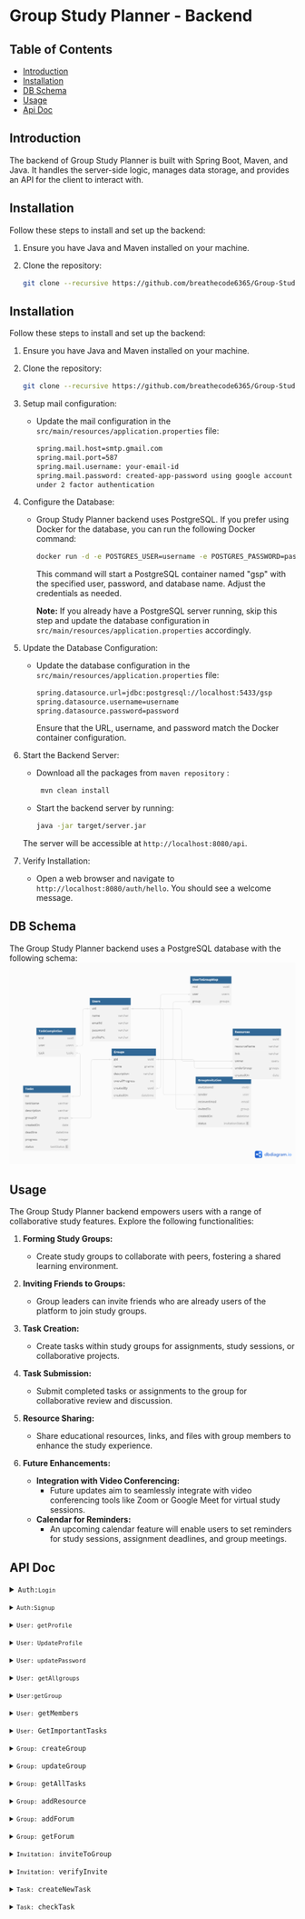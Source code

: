 # Group Study Planner - Backend

## Table of Contents

- [Introduction](#introduction)
- [Installation](#installation)
- [DB Schema](#db-schema)
- [Usage](#usage)
- [Api Doc](#api-doc)

## Introduction

The backend of Group Study Planner is built with Spring Boot, Maven, and Java. It handles the server-side logic, manages data storage, and provides an API for the client to interact with.

## Installation

Follow these steps to install and set up the backend:

1. Ensure you have Java and Maven installed on your machine.
2. Clone the repository:

   ```bash
   git clone --recursive https://github.com/breathecode6365/Group-Study-Planner-Hackathon
   ```

## Installation

Follow these steps to install and set up the backend:

1. Ensure you have Java and Maven installed on your machine.
2. Clone the repository:

   ```bash
   git clone --recursive https://github.com/breathecode6365/Group-Study-Planner-Hackathon
   ```
3. Setup mail configuration:

   - Update the mail configuration in the `src/main/resources/application.properties` file:

     ```properties
     spring.mail.host=smtp.gmail.com
     spring.mail.port=587
     spring.mail.username: your-email-id
     spring.mail.password: created-app-password using google account under 2 factor authentication
     ```

4. Configure the Database:

   - Group Study Planner backend uses PostgreSQL. If you prefer using Docker for the database, you can run the following Docker command:

     ```bash
     docker run -d -e POSTGRES_USER=username -e POSTGRES_PASSWORD=password -e POSTGRES_DB=gsp -v gsp_postgresql_data:/var/lib/postgresql/data -p 5433:5432 --name gsp postgres:latest
     ```

     This command will start a PostgreSQL container named "gsp" with the specified user, password, and database name. Adjust the credentials as needed.

     **Note:** If you already have a PostgreSQL server running, skip this step and update the database configuration in `src/main/resources/application.properties` accordingly.

5. Update the Database Configuration:

   - Update the database configuration in the `src/main/resources/application.properties` file:

     ```properties
     spring.datasource.url=jdbc:postgresql://localhost:5433/gsp
     spring.datasource.username=username
     spring.datasource.password=password
     ```

     Ensure that the URL, username, and password match the Docker container configuration.

5. Start the Backend Server:

   - Download all the packages from `maven repository` :

     ```bash
      mvn clean install
     ```

   - Start the backend server by running:

     ```bash
     java -jar target/server.jar
     ```

   The server will be accessible at `http://localhost:8080/api`.

6. Verify Installation:

   - Open a web browser and navigate to `http://localhost:8080/auth/hello`. You should see a welcome message.
## DB Schema

The Group Study Planner backend uses a PostgreSQL database with the following schema:
![DB Schema](./doc%20resources/Group%20Study%20Planner.png)

## Usage

The Group Study Planner backend empowers users with a range of collaborative study features. Explore the following functionalities:

1. **Forming Study Groups:**

   - Create study groups to collaborate with peers, fostering a shared learning environment.

2. **Inviting Friends to Groups:**

   - Group leaders can invite friends who are already users of the platform to join study groups.

3. **Task Creation:**

   - Create tasks within study groups for assignments, study sessions, or collaborative projects.

4. **Task Submission:**

   - Submit completed tasks or assignments to the group for collaborative review and discussion.

5. **Resource Sharing:**

   - Share educational resources, links, and files with group members to enhance the study experience.

6. **Future Enhancements:**
   - **Integration with Video Conferencing:**
     - Future updates aim to seamlessly integrate with video conferencing tools like Zoom or Google Meet for virtual study sessions.
   - **Calendar for Reminders:**
     - An upcoming calendar feature will enable users to set reminders for study sessions, assignment deadlines, and group meetings.

## API Doc

<details>
<summary><code>Auth:<code>Login</code></summary>

##### Parameters

> | name     | type   | data type      | description                            |
> | -------- | ------ | -------------- | -------------------------------------- |
> | emailId  | String | object (JSON ) | Use Authorised admin EmailId for login |
> | password | String | object (JSON ) | Password for authentication            |

##### Responses

> | http code | content-type               | response                                                     |
> | --------- | -------------------------- | ------------------------------------------------------------ |
> | `201`     | `text/plain;charset=UTF-8` | 'http Status: Ok', 'message: Login successful'               |
> | `401`     | `application/json`         | 'http Status: Bad Request', 'message:Unauthorized operation' |

##### Example cURL

> ```bash
> curl -X POST -H "Content-Type: application/json" --data @post.json http://localhost:8080/auth/login
> ```

##### Request Body

```json
{
  "emailId": "user@example.com",
  "password": "userpassword"
}
```

##### Response Body

```json
{
  "data": {
    "accessToken": "eyJhbGciOiJIUzUxMiJ9.eyJpc3MiOiJzZWxmIiwic3ViIjoicGRhbmRsdXJAZ2l0YW0uaW4iLCJleHAiOjE3MDcxNjYwMTAsImlhdCI6MTcwNzE2MjQxMCwic2NvcGUiOiJVU0VSIn0.dw233DQ-9K6wBMRHVbrQqSKNoyTGv8x8OK-gKWoijYu1o9njXk0RMlHDpLHI0rpbBNUyWLn5D-DSv48s3q7mig",
    "refreshToken": "eyJhbGciOiJIUzUxMiJ9.eyJpc3MiOiJzZWxmIiwic3ViIjoicGRhbmRsdXJAZ2l0YW0uaW4iLCJleHAiOjE3MDk3NTQ0MTEsImlhdCI6MTcwNzE2MjQxMCwic2NvcGUiOiJVU0VSIn0.NDkw28W_-KwOvf_hc1RAsE0kkwT3bW67q-iTfYLxogHKWUEvJNif68tTLG-IFLf4m5GhW_DEtFnFMBNlcA-5Ag"
  },
  "basicResDTO": { "message": "Login Successful!", "status": "OK" }
}
```

</details>
<details>
<summary><code>Auth:</code><code>Signup</code></summary>

##### Request cURL

```bash
curl --location 'localhost:8080/api/auth/signup' \
--header 'Content-Type: application/json' \
--data-raw '{
    "emailId": "vbandaru2@domain.in",
    "password": "password",
    "name": "mahesh"
}'
```

#### Request Body

```json
{
  "name": "John Doe",
  "emailId": "admin@example.com",
  "password": "adminpassword"
}
```

#### Response Body

```json
{
  "message": "Welcome New User",
  "status": "CREATED"
}
```

</details>
<details>
<summary><code>User:</code><code> getProfile</code></summary>

##### Request cURL

```bash
curl --location 'localhost:8080/api/user' \
--header 'Authorization: Bearer eyJhbGciOiJIUzUxMiJ9.eyJpc3MiOiJzZWxmIiwic3ViIjoicGRhbmRsdXJAZ2l0YW0uaW4iLCJleHAiOjE3MDcyMTkxNTcsImlhdCI6MTcwNzIxNTU1Nywic2NvcGUiOiJVU0VSIn0.PCAw_whqUQekBi-pHGJW6M102gWhoSXodUYgKAIPV087BA4P98P5gR_jCEbQT_AQLiaXNHdGMBOvu7tMPcdNRw'
```

##### Response Body

```json
{
  "data": {
    "name": "pdandlur",
    "emailId": "email@domain.in",
    "profilePic": "https://www.pngitem.com/pimgs/m/22-223968_default-profile-picture-circle-hd-png-download.png"
  },
  "basicResDTO": {
    "message": "Profile Fetched Successfully!",
    "status": "OK"
  }
}
```

</details>
<details>
<summary><code>User:</code><code> UpdateProfile</code></summary>

##### Request cURL

```bash
curl --location --request PUT 'localhost:8080/api/user' \
--header 'Content-Type: application/json' \
--header 'Authorization: Bearer eyJhbGciOiJIUzUxMiJ9.eyJpc3MiOiJzZWxmIiwic3ViIjoicGRhbmRsdXJAZ2l0YW0uaW4iLCJleHAiOjE3MDcyMTkxNTcsImlhdCI6MTcwNzIxNTU1Nywic2NvcGUiOiJVU0VSIn0.PCAw_whqUQekBi-pHGJW6M102gWhoSXodUYgKAIPV087BA4P98P5gR_jCEbQT_AQLiaXNHdGMBOvu7tMPcdNRw' \
--data-raw '{
    "name": "vikas",
    "emailId": "emailId@gitam.in",
    "profilePic": "https://png.pngtree.com/png-vector/20191110/ourmid/pngtree-avatar-icon-profile-icon-member-login-vector-isolated-png-image_1978396.jpg"
}'
```

##### Request Body

```json
{
  "name": "vikas",
  "emailId": "emailId@gitam.in",
  "profilePic": "https://png.pngtree.com/png-vector/20191110/ourmid/pngtree-avatar-icon-profile-icon-member-login-vector-isolated-png-image_1978396.jpg"
}
```

##### Response Body

```json
{
  "message": "Profile Updated Successfully!",
  "status": "OK"
}
```

</details>
<details>
<summary><code>User:</code><code> updatePassword</code></summary>

##### Request cURL

```bash
curl --location --request PATCH 'localhost:8080/api/user/password' \
--header 'Content-Type: application/json' \
--header 'Authorization: Bearer eyJhbGciOiJIUzUxMiJ9.eyJpc3MiOiJzZWxmIiwic3ViIjoiZW1haWxJZEBnaXRhbS5pbiIsImV4cCI6MTcwNzIxOTc0NSwiaWF0IjoxNzA3MjE2MTQ1LCJzY29wZSI6IlVTRVIifQ.t27P_qRnZzag6_9dY--2TY4P8pYANYZO_n1J4xlIqq21XpYLeSIpJp59IWbSWMBWxvASUCTxMDiD03-dpMIPWQ' \
--data '{
    "oldPassword": "password",
    "newPassword": "password"
}'
```

##### Request Body

```json
{
  "oldPassword": "password",
  "newPassword": "password"
}
```

##### Response Body

```json
{
  "message": "Password Updated Successfully!",
  "status": "OK"
}
```

</details>
<details>
<summary><code>User:</code> <code>getAllgroups</code></summary>

##### Request cURL

```bash
curl --location 'localhost:8080/api/user/groups' \
--header 'Authorization: Bearer eyJhbGciOiJIUzUxMiJ9.eyJpc3MiOiJzZWxmIiwic3ViIjoiZW1haWxJZEBnaXRhbS5pbiIsImV4cCI6MTcwNzIxOTc0NSwiaWF0IjoxNzA3MjE2MTQ1LCJzY29wZSI6IlVTRVIifQ.t27P_qRnZzag6_9dY--2TY4P8pYANYZO_n1J4xlIqq21XpYLeSIpJp59IWbSWMBWxvASUCTxMDiD03-dpMIPWQ'
```

##### Response Body

```json
{
  "data": [
    {
      "id": "d6f71095-9ae5-4e5b-9961-064600d947aa",
      "name": "lets learn react",
      "description": "desc",
      "owner": {
        "name": "vikas",
        "emailId": "emailId@gitam.in",
        "profilePic": "https://png.pngtree.com/png-vector/20191110/ourmid/pngtree-avatar-icon-profile-icon-member-login-vector-isolated-png-image_1978396.jpg"
      }
    }
  ],
  "basicResDTO": {
    "message": "Group Fetched Successfully!",
    "status": "OK"
  }
}
```

</details>
<details>
<summary><code>User:</code><code>getGroup</code></summary>

##### Request cURL

```bash
curl --location 'localhost:8080/api/group/d6f71095-9ae5-4e5b-9961-064600d947aa' \
--header 'Authorization: Bearer eyJhbGciOiJIUzUxMiJ9.eyJpc3MiOiJzZWxmIiwic3ViIjoiZW1haWxJZEBnaXRhbS5pbiIsImV4cCI6MTcwNzIxOTc0NSwiaWF0IjoxNzA3MjE2MTQ1LCJzY29wZSI6IlVTRVIifQ.t27P_qRnZzag6_9dY--2TY4P8pYANYZO_n1J4xlIqq21XpYLeSIpJp59IWbSWMBWxvASUCTxMDiD03-dpMIPWQ'
```

##### Response Body

```json
{
  "data": {
    "id": "d6f71095-9ae5-4e5b-9961-064600d947aa",
    "name": "lets learn react",
    "description": "desc",
    "owner": {
      "name": "vikas",
      "emailId": "emailId@gitam.in",
      "profilePic": "https://png.pngtree.com/png-vector/20191110/ourmid/pngtree-avatar-icon-profile-icon-member-login-vector-isolated-png-image_1978396.jpg"
    }
  },
  "basicResDTO": {
    "message": "Group fetched successfully!",
    "status": "ACCEPTED"
  }
}
```

</details>
<details>
<summary><code>User:</code> getMembers<code></code></summary>

##### Request cURL

```bash
curl --location 'localhost:8080/api/group/members/d6f71095-9ae5-4e5b-9961-064600d947aa' \
--header 'Authorization: Bearer eyJhbGciOiJIUzUxMiJ9.eyJpc3MiOiJzZWxmIiwic3ViIjoiZW1haWxJZEBnaXRhbS5pbiIsImV4cCI6MTcwNzIxOTc0NSwiaWF0IjoxNzA3MjE2MTQ1LCJzY29wZSI6IlVTRVIifQ.t27P_qRnZzag6_9dY--2TY4P8pYANYZO_n1J4xlIqq21XpYLeSIpJp59IWbSWMBWxvASUCTxMDiD03-dpMIPWQ'
```

##### Response Body

```json
{
  "data": [
    {
      "name": "vikas",
      "emailId": "emailId@gitam.in",
      "profilePic": "https://png.pngtree.com/png-vector/20191110/ourmid/pngtree-avatar-icon-profile-icon-member-login-vector-isolated-png-image_1978396.jpg"
    }
  ],
  "basicResDTO": {
    "message": "Members fetched successfully!",
    "status": "ACCEPTED"
  }
}
```

</details>
<details>
<summary><code>User:</code> GetImportantTasks<code></code></summary>

##### Request cURL

```bash
curl --location 'localhost:8080/api/user/tasks' \
--header 'Authorization: Bearer eyJhbGciOiJIUzUxMiJ9.eyJpc3MiOiJzZWxmIiwic3ViIjoiZW1haWxJZEBnaXRhbS5pbiIsImV4cCI6MTcwNzIxOTc0NSwiaWF0IjoxNzA3MjE2MTQ1LCJzY29wZSI6IlVTRVIifQ.t27P_qRnZzag6_9dY--2TY4P8pYANYZO_n1J4xlIqq21XpYLeSIpJp59IWbSWMBWxvASUCTxMDiD03-dpMIPWQ'
```

##### Response Body

```json
{
{
    "data": [
        {
            "taskId": "c59069f5-0179-477b-b011-4c4eb06bc1fb",
            "name": "learn state",
            "description": "asdfasdfasdf",
            "createdOn": "2024-02-04T16:24:09.252081",
            "deadline": 7,
            "progress": 100.0,
            "status": "COMPLETED"
        },
        {
            "taskId": "70ab41db-f610-4eb7-ad50-094bff10bba1",
            "name": "asdfasdf",
            "description": "asdf",
            "createdOn": "2024-02-04T16:24:24.289524",
            "deadline": 1,
            "progress": 100.0,
            "status": "COMPLETED"
        }
    ],
    "basicResDTO": {
        "message": "Task Fetched Successfully!",
        "status": "OK"
    }
}
```

</details>
<details>
<summary><code>Group:</code> createGroup<code></code></summary>

##### Request cURL

```bash
curl --location 'localhost:8080/api/group' \
--header 'Content-Type: application/json' \
--header 'Authorization: Bearer eyJhbGciOiJIUzUxMiJ9.eyJpc3MiOiJzZWxmIiwic3ViIjoiZW1haWxJZEBnaXRhbS5pbiIsImV4cCI6MTcwNzIxOTc0NSwiaWF0IjoxNzA3MjE2MTQ1LCJzY29wZSI6IlVTRVIifQ.t27P_qRnZzag6_9dY--2TY4P8pYANYZO_n1J4xlIqq21XpYLeSIpJp59IWbSWMBWxvASUCTxMDiD03-dpMIPWQ' \
--data '{
    "name": "My Group 2",
    "description": "ABdbre hSBD  ahu h H DHIHH CJbrbfl "
}'
```

##### Request Body

```json
{
  "name": "My Group 2",
  "description": "ABdbre hSBD  ahu h H DHIHH CJbrbfl "
}
```

##### Response Body

```json
{
  "message": "Group Created Successfully!",
  "status": "CREATED"
}
```

</details>
<details>
<summary><code>Group:</code> updateGroup<code></code></summary>

##### Request cURL

```bash
curl --location --request PUT 'localhost:8080/api/group/5abc4359-cfb6-4cc9-9f3e-fcc6f64ebd36' \
--header 'Content-Type: application/json' \
--header 'Authorization: Bearer eyJhbGciOiJIUzUxMiJ9.eyJpc3MiOiJzZWxmIiwic3ViIjoiZW1haWxJZEBnaXRhbS5pbiIsImV4cCI6MTcwNzIxOTc0NSwiaWF0IjoxNzA3MjE2MTQ1LCJzY29wZSI6IlVTRVIifQ.t27P_qRnZzag6_9dY--2TY4P8pYANYZO_n1J4xlIqq21XpYLeSIpJp59IWbSWMBWxvASUCTxMDiD03-dpMIPWQ' \
--data '{
    "name": "ChangedName",
    "description": "Lol I changed"
}'
```

##### Request Body

```json
{
  "name": "ChangedName",
  "description": "Lol I changed"
}
```

##### Response Body

```json
{
  "message": "Group Updated Successfully!",
  "status": "OK"
}
```

</details>
<details>
<summary><code>Group:</code> getAllTasks<code></code></summary>

##### Request cURL

```bash
curl --location 'localhost:8080/api/group/tasks/d6f71095-9ae5-4e5b-9961-064600d947aa' \
--header 'Authorization: Bearer eyJhbGciOiJIUzUxMiJ9.eyJpc3MiOiJzZWxmIiwic3ViIjoiZW1haWxJZEBnaXRhbS5pbiIsImV4cCI6MTcwNzIxOTc0NSwiaWF0IjoxNzA3MjE2MTQ1LCJzY29wZSI6IlVTRVIifQ.t27P_qRnZzag6_9dY--2TY4P8pYANYZO_n1J4xlIqq21XpYLeSIpJp59IWbSWMBWxvASUCTxMDiD03-dpMIPWQ'
```

##### Response Body

```json
{
  "data": [
    {
      "taskId": "c59069f5-0179-477b-b011-4c4eb06bc1fb",
      "name": "learn state",
      "description": "asdfasdfasdf",
      "createdOn": "2024-02-04T16:24:09.252081",
      "deadline": 7,
      "progress": 100.0,
      "status": "COMPLETED"
    },
    {
      "taskId": "70ab41db-f610-4eb7-ad50-094bff10bba1",
      "name": "asdfasdf",
      "description": "asdf",
      "createdOn": "2024-02-04T16:24:24.289524",
      "deadline": 1,
      "progress": 100.0,
      "status": "COMPLETED"
    }
  ],
  "basicResDTO": {
    "message": "Task Fetched Successfully!",
    "status": "OK"
  }
}
```

</details>
<details>
<summary><code>Group:</code> addResource<code></code></summary>

##### Request cURL

```bash
curl --location 'localhost:8080/api/group/resource/5abc4359-cfb6-4cc9-9f3e-fcc6f64ebd36' \
--header 'Content-Type: application/json' \
--header 'Authorization: Bearer eyJhbGciOiJIUzUxMiJ9.eyJpc3MiOiJzZWxmIiwic3ViIjoiZW1haWxJZEBnaXRhbS5pbiIsImV4cCI6MTcwNzIxOTc0NSwiaWF0IjoxNzA3MjE2MTQ1LCJzY29wZSI6IlVTRVIifQ.t27P_qRnZzag6_9dY--2TY4P8pYANYZO_n1J4xlIqq21XpYLeSIpJp59IWbSWMBWxvASUCTxMDiD03-dpMIPWQ' \
--data '{
    "name": "hello",
    "url": "someresource.com/file"
}'
```

##### Request Body

```json
{
  "name": "hello",
  "url": "someresource.com/file"
}
```

##### Response Body

```json
{
  "message": "Resource Added Successfully!",
  "status": "CREATED"
}
```

</details>
<details>
<summary><code>Group:</code> addForum<code></code></summary>

##### Request cURL

```bash
curl --location 'localhost:8080/api/group/forum/d6f71095-9ae5-4e5b-9961-064600d947aa' \
--header 'Content-Type: application/json' \
--header 'Authorization: Bearer eyJhbGciOiJIUzUxMiJ9.eyJpc3MiOiJzZWxmIiwic3ViIjoiZW1haWxJZEBnaXRhbS5pbiIsImV4cCI6MTcwNzIxOTc0NSwiaWF0IjoxNzA3MjE2MTQ1LCJzY29wZSI6IlVTRVIifQ.t27P_qRnZzag6_9dY--2TY4P8pYANYZO_n1J4xlIqq21XpYLeSIpJp59IWbSWMBWxvASUCTxMDiD03-dpMIPWQ' \
--data '{
    "discussion": "Hey some one can effect what is tyndall effect?"
}'
```

##### Request Body

```json
{
  "discussion": "Hey some one can effect what is tyndall effect?"
}
```

##### Response Body

```json
{
  "message": "Forum Added Successfully!",
  "status": "CREATED"
}
```

</details>
<details>
<summary><code>Group:</code> getForum<code></code></summary>

##### Request cURL

```bash
curl --location --request GET 'localhost:8080/api/group/forum/d6f71095-9ae5-4e5b-9961-064600d947aa' \
--header 'Content-Type: application/json' \
--header 'Authorization: Bearer eyJhbGciOiJIUzUxMiJ9.eyJpc3MiOiJzZWxmIiwic3ViIjoiZW1haWxJZEBnaXRhbS5pbiIsImV4cCI6MTcwNzIxOTc0NSwiaWF0IjoxNzA3MjE2MTQ1LCJzY29wZSI6IlVTRVIifQ.t27P_qRnZzag6_9dY--2TY4P8pYANYZO_n1J4xlIqq21XpYLeSIpJp59IWbSWMBWxvASUCTxMDiD03-dpMIPWQ'
```

##### Response Body

```json
{
  "data": [
    {
      "did": "80bf2091-7c46-4416-ab9a-ed0a5b608976",
      "text": "wats state",
      "userId": {
        "uid": "5950a9c2-cd86-4f81-b61c-33e6a9247c8b",
        "name": "vikas",
        "emailId": "emailId@gitam.in",
        "password": "$2a$09$Rmd6TpYviYHeymlHFfVwmuFqSb6TYiBYg53S3x2pSYeBHIba7Z1Tq",
        "profilePic": "https://png.pngtree.com/png-vector/20191110/ourmid/pngtree-avatar-icon-profile-icon-member-login-vector-isolated-png-image_1978396.jpg",
        "verified": false
      },
      "groupId": {
        "gid": "d6f71095-9ae5-4e5b-9961-064600d947aa",
        "name": "lets learn react",
        "description": "desc",
        "overallProgress": 10000.0,
        "createdBy": {
          "uid": "5950a9c2-cd86-4f81-b61c-33e6a9247c8b",
          "name": "vikas",
          "emailId": "emailId@gitam.in",
          "password": "$2a$09$Rmd6TpYviYHeymlHFfVwmuFqSb6TYiBYg53S3x2pSYeBHIba7Z1Tq",
          "profilePic": "https://png.pngtree.com/png-vector/20191110/ourmid/pngtree-avatar-icon-profile-icon-member-login-vector-isolated-png-image_1978396.jpg",
          "verified": false
        },
        "createdOn": "2024-02-04T16:21:31.002577"
      },
      "time": "2024-02-04T16:24:44.589894"
    },
    {
      "did": "5048d6a1-6466-4d32-acc8-96b12b795d38",
      "text": "Hey some one can effect what is tyndall effect?",
      "userId": {
        "uid": "5950a9c2-cd86-4f81-b61c-33e6a9247c8b",
        "name": "vikas",
        "emailId": "emailId@gitam.in",
        "password": "$2a$09$Rmd6TpYviYHeymlHFfVwmuFqSb6TYiBYg53S3x2pSYeBHIba7Z1Tq",
        "profilePic": "https://png.pngtree.com/png-vector/20191110/ourmid/pngtree-avatar-icon-profile-icon-member-login-vector-isolated-png-image_1978396.jpg",
        "verified": false
      },
      "groupId": {
        "gid": "d6f71095-9ae5-4e5b-9961-064600d947aa",
        "name": "lets learn react",
        "description": "desc",
        "overallProgress": 10000.0,
        "createdBy": {
          "uid": "5950a9c2-cd86-4f81-b61c-33e6a9247c8b",
          "name": "vikas",
          "emailId": "emailId@gitam.in",
          "password": "$2a$09$Rmd6TpYviYHeymlHFfVwmuFqSb6TYiBYg53S3x2pSYeBHIba7Z1Tq",
          "profilePic": "https://png.pngtree.com/png-vector/20191110/ourmid/pngtree-avatar-icon-profile-icon-member-login-vector-isolated-png-image_1978396.jpg",
          "verified": false
        },
        "createdOn": "2024-02-04T16:21:31.002577"
      },
      "time": "2024-02-06T16:50:09.207835"
    }
  ],
  "basicResDTO": {
    "message": "Forum Fetched!",
    "status": "ACCEPTED"
  }
}
```

</details>
<details>
<summary><code>Invitation:</code> inviteToGroup<code></code></summary>

##### Request cURL

```bash
curl --location 'localhost:8080/api/invitation/d6f71095-9ae5-4e5b-9961-064600d947aa' \
--header 'Content-Type: application/json' \
--header 'Authorization: Bearer eyJhbGciOiJIUzUxMiJ9.eyJpc3MiOiJzZWxmIiwic3ViIjoiZW1haWxJZEBnaXRhbS5pbiIsImV4cCI6MTcwNzIyMjIyOSwiaWF0IjoxNzA3MjE4NjI5LCJzY29wZSI6IlVTRVIifQ.fgYwFw6099O5WazCFGEdojIr7q8z3Oc7_u1GJlyD3P-yFAic3Clul6SyA-OZsKfX617HiuFzBc9Rwtq63qn7pQ' \
--data-raw '{
    "emailId":"ckuppani@gitam.in"
}'
```

##### Request Body

```json
{
  "emailId": "samplemail@gmail.com"
}
```

##### Response Body

```json
{
  "message": "Invitation Sent Successfully!",
  "status": "CREATED"
}
```

![email screenshot](./doc%20resources/mailscreenshot.jpg)

</details>
<details>
<summary><code>Invitation:</code> verifyInvite<code></code></summary>

##### Request cURL

```bash
curl --location 'localhost:8080/api/invitation/verify/c2fd239c-62b2-4d89-860d-2b03894bfdbf' \
--header 'Authorization: Bearer eyJhbGciOiJIUzUxMiJ9.eyJpc3MiOiJzZWxmIiwic3ViIjoiY2t1cHBhbmlAZ2l0YW0uaW4iLCJleHAiOjE3MDcyMjI3NjQsImlhdCI6MTcwNzIxOTE2NCwic2NvcGUiOiJVU0VSIn0._NKUc2DmuPeqtMqvr8B4fqBbDfr7Tck4l-FOStGyoLlybjcdimVC256P7iScPAkjIvHi4ZBQSWOuSEDT2DdQUQ'
```

##### Response Body

```json
{
  "message": "Member Added!",
  "status": "OK"
}
```

</details>
<details>
<summary><code>Task:</code> createNewTask<code></code></summary>

##### Request cURL

```bash
curl --location 'localhost:8080/api/task/d6f71095-9ae5-4e5b-9961-064600d947aa' \
--header 'Content-Type: application/json' \
--header 'Authorization: Bearer eyJhbGciOiJIUzUxMiJ9.eyJpc3MiOiJzZWxmIiwic3ViIjoiY2t1cHBhbmlAZ2l0YW0uaW4iLCJleHAiOjE3MDcyMjI3NjQsImlhdCI6MTcwNzIxOTE2NCwic2NvcGUiOiJVU0VSIn0._NKUc2DmuPeqtMqvr8B4fqBbDfr7Tck4l-FOStGyoLlybjcdimVC256P7iScPAkjIvHi4ZBQSWOuSEDT2DdQUQ' \
--data '{
    "taskName":"complete homework 6969",
    "taskDescription":"complete homework insjb Dnd Dd ",
    "taskDeadline":3
}'
```
##### Request Body

```json
{
  "taskName": "complete homework 6969",
  "taskDescription": "complete homework insjb Dnd Dd ",
  "taskDeadline": 3
}
```
##### Response Body

```json
{
  "message": "Task Created Successfully!",
  "status": "CREATED"
}
```
</details>
<details>
<summary><code>Task:</code> checkTask<code></code></summary>

##### Request cURL

```bash
curl --location 'localhost:8080/api/task/5aac292a-f939-4a7e-8eac-4609ab690a5e' \
--header 'Authorization: Bearer eyJhbGciOiJIUzUxMiJ9.eyJpc3MiOiJzZWxmIiwic3ViIjoiY2t1cHBhbmlAZ2l0YW0uaW4iLCJleHAiOjE3MDcyMjI3NjQsImlhdCI6MTcwNzIxOTE2NCwic2NvcGUiOiJVU0VSIn0._NKUc2DmuPeqtMqvr8B4fqBbDfr7Tck4l-FOStGyoLlybjcdimVC256P7iScPAkjIvHi4ZBQSWOuSEDT2DdQUQ'
```
##### Response Body

```json
{
  "message": "Task Fetched Successfully!",
  "status": "OK"
}
```
</details>